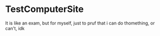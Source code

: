# TestComputerSite
It is like an exam, but for myself, just to pruf that i can do thomething, or can't, idk

